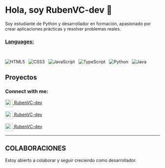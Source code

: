 # Hola, soy RubenVC-dev 👋

Soy estudiante de Python y desarrollador en formación, apasionado por crear aplicaciones prácticas y resolver problemas reales.

### <u> Languages: </u>
<br>

![HTML5](https://img.shields.io/badge/html5-%23E34F26.svg?style=for-the-badge&logo=html5&logoColor=white)
&nbsp;
![CSS3](https://img.shields.io/badge/css3-%231572B6.svg?style=for-the-badge&logo=css3&logoColor=white)
&nbsp;
![JavaScript](https://img.shields.io/badge/javascript-%23323330.svg?style=for-the-badge&logo=javascript&logoColor=%23F7DF1E)
&nbsp;
![TypeScript](https://img.shields.io/badge/typescript-%23007ACC.svg?style=for-the-badge&logo=typescript&logoColor=white)
&nbsp;
![Python](https://img.shields.io/badge/python-3670A0?style=for-the-badge&logo=python&logoColor=ffdd54)
</span>
&nbsp;
![Java](https://img.shields.io/badge/java-%23ED8B00.svg?style=for-the-badge&logo=openjdk&logoColor=white)
&nbsp;
<br>


## Proyectos

<h3 align="left">Connect with me:</h3>

<a href="https://www.linkedin.com/in/rubenvc-dev/"><img align="center" width="25px" src="https://img.icons8.com/?size=100&id=xuvGCOXi8Wyg&format=png&color=000000"> RubenVC-dev</a>

<a href="https://www.instagram.com/rubenvc_dev/"><img align="center" width="25px" src="https://img.icons8.com/?size=100&id=Xy10Jcu1L2Su&format=png&color=000000"> RubenVC-dev</a>

<a href="https://mail.google.com/mail/?view=cm&fs=1&to=ruben.vidal.dev@outlook.com"><img align="center" width="25px" src="https://img.icons8.com/?size=100&id=qyRpAggnV0zH&format=png&color=000000"> RubenVC-dev</a>

---

## COLABORACIONES
Estoy abierto a colaborar y seguir creciendo como desarrollador.


